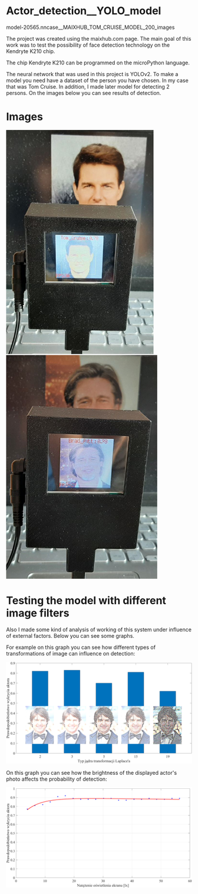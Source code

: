 # Actor_detection__YOLO_model

model-20565.nncase__MAIXHUB_TOM_CRUISE_MODEL_200_images

The project was created using the maixhub.com page.
The main goal of this work was to test the possibility of face detection technology on the Kendryte K210 chip.

The chip Kendryte K210 can be programmed on the microPython language. 

The neural network that was used in this project is YOLOv2. To make a model you need have a dataset of the person you have chosen. In my case that was Tom Cruise. In addition, I made later model for detecting 2 persons. On the images below you can see results of detection.

# Images
<p float="left">
  <img src ="model_one_actor_v2.png" width="400" >
  <img src ="/model_two_actors_v2.png" width="410" >
</p>

# Testing the model with different image filters
Also I made some kind of analysis of working of this system under influence of external factors. Below you can see some graphs. 

For example on this graph you can see how different types of transformations of image can influence on detection:

<img src ="/Laplacian_fixed.png" >

On this graph you can see how the brightness of the displayed actor's photo affects the probability of detection:

<img src ="/Jansosc_przykladowy_numer2.png" >
